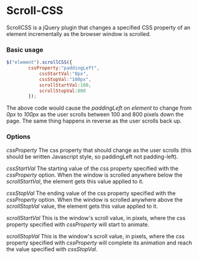 Scroll-CSS
==========

ScrollCSS is a jQuery plugin that changes a specified CSS property of an element incrementally as the browser window is scrolled.

### Basic usage

```javascript
$("element").scrollCSS({
  		cssProperty:"paddingLeft",
			cssStartVal:"0px",
			cssStopVal:"100px",
			scrollStartVal:100,
			scrollStopVal:800
		});
```

The above code would cause the *paddingLeft* on *element* to change from *0px* to *100px* as the user scrolls between 100 and 800 pixels down the page.
The same thing happens in reverse as the user scrolls back up.

### Options

*cssProperty*
The css property that should change as the user scrolls (this should be written Javascript style, so paddingLeft not padding-left).

*cssStartVal*
The starting value of the css property specified with the *cssProperty* option. When the window is scrolled anywhere below the *scrollStartVal*, the element gets this value applied to it.

*cssStopVal*
The ending value of the css property specified with the *cssProperty* option. When the window is scrolled anywhere above the *scrollStopVal* value, the element gets this value applied to it.

*scrollStartVal*
This is the window's scroll value, in pixels, where the css property specified with *cssProperty* will start to animate.

*scrollStopVal*
This is the window's scroll value, in pixels, where the css property specified with *cssProperty* will complete its animation and reach the value specified with *cssStopVal*.
